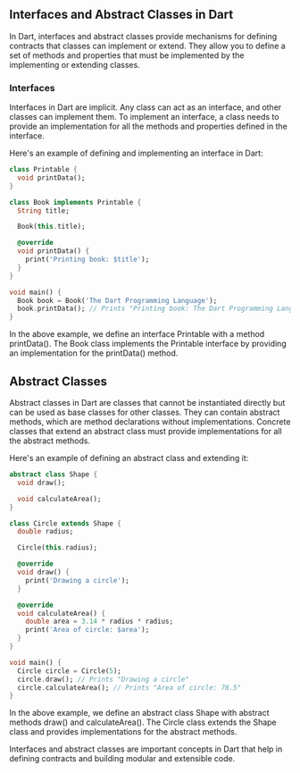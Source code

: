 ## Interfaces and Abstract Classes in Dart

In Dart, interfaces and abstract classes provide mechanisms for defining contracts that classes can implement or extend. They allow you to define a set of methods and properties that must be implemented by the implementing or extending classes.

### Interfaces

Interfaces in Dart are implicit. Any class can act as an interface, and other classes can implement them. To implement an interface, a class needs to provide an implementation for all the methods and properties defined in the interface.

Here's an example of defining and implementing an interface in Dart:

```dart
class Printable {
  void printData();
}

class Book implements Printable {
  String title;

  Book(this.title);

  @override
  void printData() {
    print('Printing book: $title');
  }
}

void main() {
  Book book = Book('The Dart Programming Language');
  book.printData(); // Prints "Printing book: The Dart Programming Language"
}
```
In the above example, we define an interface Printable with a method printData(). The Book class implements the Printable interface by providing an implementation for the printData() method.

## Abstract Classes
Abstract classes in Dart are classes that cannot be instantiated directly but can be used as base classes for other classes. They can contain abstract methods, which are method declarations without implementations. Concrete classes that extend an abstract class must provide implementations for all the abstract methods.

Here's an example of defining an abstract class and extending it:
```dart
abstract class Shape {
  void draw();

  void calculateArea();
}

class Circle extends Shape {
  double radius;

  Circle(this.radius);

  @override
  void draw() {
    print('Drawing a circle');
  }

  @override
  void calculateArea() {
    double area = 3.14 * radius * radius;
    print('Area of circle: $area');
  }
}

void main() {
  Circle circle = Circle(5);
  circle.draw(); // Prints "Drawing a circle"
  circle.calculateArea(); // Prints "Area of circle: 78.5"
}

```
In the above example, we define an abstract class Shape with abstract methods draw() and calculateArea(). The Circle class extends the Shape class and provides implementations for the abstract methods.

Interfaces and abstract classes are important concepts in Dart that help in defining contracts and building modular and extensible code.